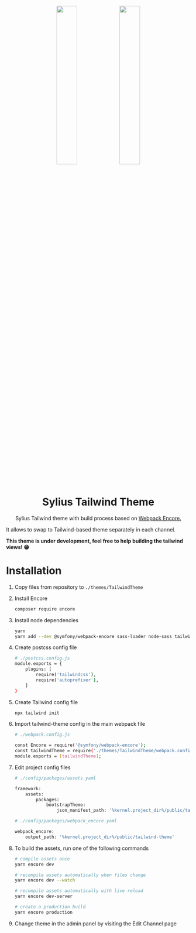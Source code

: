 <p align="center">
    <img width="33.333%" src="https://sylius.com/wp-content/uploads/2018/07/logowhite.jpg" />
    <img width="33.333%" src="https://i.imgur.com/EVV4jS8.png" />
    <!-- <img width="33.333%" src="https://miro.medium.com/max/1032/1*OrjCKmou1jT4It5so5gvOA.jpeg" /> -->
    <h1 align="center">Sylius Tailwind Theme</h1>
    <p align="center">Sylius Tailwind theme with build process based on <a target="_blank" href="https://symfony.com/doc/current/frontend.html">Webpack Encore.</a></p>
    It allows to swap to Tailwind-based theme separately in each channel.
</p>

**This theme is under development, feel free to help building the tailwind views! 😁**


# Installation

1. Copy files from repository to `./themes/TailwindTheme`

2. Install Encore

    ```bash
    composer require encore
    ```
    
3. Install node dependencies

    ```bash
    yarn
    yarn add --dev @symfony/webpack-encore sass-loader node-sass tailwindcss autoprefixer postcss-loader webpack-notifier purgecss-webpack-plugin glob-all lodash path
    ```

4. Create postcss config file

    ```bash
    # ./postcss.config.js
    module.exports = {
        plugins: [
            require('tailwindcss'),
            require('autoprefixer'),
        ]
    }
    ```

4. Create Tailwind config file

    ```bash
    npx tailwind init
    ````

5. Import tailwind-theme config in the main webpack file

    ```bash
    # ./webpack.config.js
    
    const Encore = require('@symfony/webpack-encore');
    const tailwindTheme = require('./themes/TailwindTheme/webpack.config');
    module.exports = [tailwindTheme];
    ```

6. Edit project config files

    ```bash
    # ./config/packages/assets.yaml
    
    framework:
        assets:
            packages:
                bootstrapTheme:
                    json_manifest_path: '%kernel.project_dir%/public/tailwind-theme/manifest.json'  
    ```
    
    ```bash
    # ./config/packages/webpack_encore.yaml
    
    webpack_encore:
        output_path: '%kernel.project_dir%/public/tailwind-theme'
    ```

7. To build the assets, run one of the following commands

    ```bash
    # compile assets once
    yarn encore dev      
    
    # recompile assets automatically when files change
    yarn encore dev --watch
    
    # recompile assets automatically with live reload
    yarn encore dev-server
    
    # create a production build
    yarn encore production
    ```

8. Change theme in the admin panel by visiting the Edit Channel page
